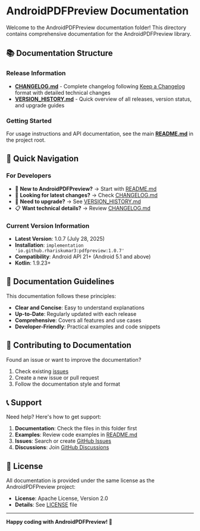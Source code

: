 # AndroidPDFPreview Documentation

Welcome to the AndroidPDFPreview documentation folder! This directory contains comprehensive documentation for the AndroidPDFPreview library.

## 📚 Documentation Structure

### Release Information
- **[CHANGELOG.md](./CHANGELOG.md)** - Complete changelog following [Keep a Changelog](https://keepachangelog.com/) format with detailed technical changes
- **[VERSION_HISTORY.md](./VERSION_HISTORY.md)** - Quick overview of all releases, version status, and upgrade guides

### Getting Started
For usage instructions and API documentation, see the main **[README.md](../README.md)** in the project root.

## 🎯 Quick Navigation

### For Developers
- 🚀 **New to AndroidPDFPreview?** → Start with [README.md](../README.md)
- 📖 **Looking for latest changes?** → Check [CHANGELOG.md](./CHANGELOG.md)
- 🔄 **Need to upgrade?** → See [VERSION_HISTORY.md](./VERSION_HISTORY.md)
- 📋 **Want technical details?** → Review [CHANGELOG.md](./CHANGELOG.md)

### Current Version Information
- **Latest Version**: 1.0.7 (July 28, 2025)
- **Installation**: `implementation 'io.github.rhariskumar3:pdfpreview:1.0.7'`
- **Compatibility**: Android API 21+ (Android 5.1 and above)
- **Kotlin**: 1.9.23+

## 📝 Documentation Guidelines

This documentation follows these principles:
- **Clear and Concise**: Easy to understand explanations
- **Up-to-Date**: Regularly updated with each release
- **Comprehensive**: Covers all features and use cases
- **Developer-Friendly**: Practical examples and code snippets

## 🤝 Contributing to Documentation

Found an issue or want to improve the documentation?
1. Check existing [issues](https://github.com/rhariskumar3/AndroidPDFPreview/issues)
2. Create a new issue or pull request
3. Follow the documentation style and format

## 📞 Support

Need help? Here's how to get support:
1. **Documentation**: Check the files in this folder first
2. **Examples**: Review code examples in [README.md](../README.md)
3. **Issues**: Search or create [GitHub Issues](https://github.com/rhariskumar3/AndroidPDFPreview/issues)
4. **Discussions**: Join [GitHub Discussions](https://github.com/rhariskumar3/AndroidPDFPreview/discussions)

## 📄 License

All documentation is provided under the same license as the AndroidPDFPreview project:
- **License**: Apache License, Version 2.0
- **Details**: See [LICENSE](../LICENSE) file

---

**Happy coding with AndroidPDFPreview! 🚀**
